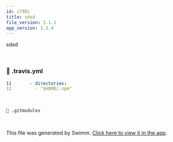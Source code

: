 ```yaml
---
id: z790i
title: sdsd
file_version: 1.1.1
app_version: 1.1.4
---
```


sdsd<br/>

<br/>


<!-- NOTE-swimm-snippet: the lines below link your snippet to Swimm -->
### 📄 .travis.yml
```yaml
11       - directories:
12         - "$HOME/.npm"
```

<br/>

`📄 .gitmodules`

<br/>

This file was generated by Swimm. [Click here to view it in the app](https://app.swimm.io/repos/Z2l0aHViJTNBJTNBYmFja2VuZC1zd2ltbSUzQSUzQXJpY2FyZG9sb3Blemc=/docs/z790i).
